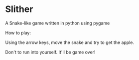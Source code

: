 # Slither
A Snake-like game written in python using pygame

How to play:

Using the arrow keys, move the snake and try to get the apple.

Don't to run into yourself.  It'll be game over!

